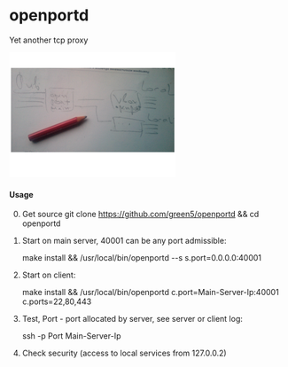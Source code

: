 # openportd
Yet another tcp proxy

![ScreenShot](https://github.com/green5/openportd/blob/master/README.png?raw=true)

#### Usage

0. Get source
    git clone https://github.com/green5/openportd && cd openportd

1. Start on main server, 40001 can be any port admissible:

    make install &&
    /usr/local/bin/openportd --s s.port=0.0.0.0:40001
   
2. Start on client:

    make install &&
    /usr/local/bin/openportd c.port=Main-Server-Ip:40001 c.ports=22,80,443

3. Test, Port - port allocated by server, see server or client log:

    ssh -p Port Main-Server-Ip
  
4. Check security (access to local services from 127.0.0.2)
